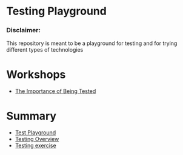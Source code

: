 # Testing Playground  
  
### Disclaimer:
This repository is meant to be a playground for testing and for trying different types of technologies  
  
# Workshops
- [The Importance of Being Tested](https://docs.google.com/presentation/d/1O3UJNdfobHh_PJzU1cqXR6_CHAUg18qz6SgiS_ekTUM/edit?usp=sharing)

# Summary
- [Test Playground](https://github.com/tiwiz/AndroidXSharedTest/tree/master/app)
- [Testing Overview](https://github.com/tiwiz/AndroidXSharedTest/tree/master/openoffline)
- [Testing exercise](https://github.com/tiwiz/AndroidXSharedTest/tree/master/weightwatcher)